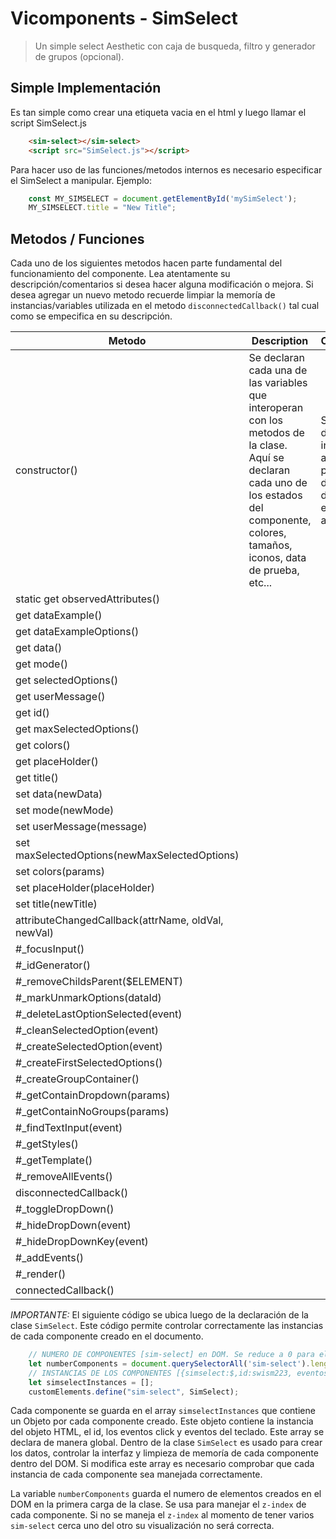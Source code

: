 # Vicomponents - SimSelect
> Un simple select Aesthetic con caja de busqueda, filtro y generador de grupos (opcional).

## Simple Implementación
Es tan simple como crear una etiqueta vacia en el html <sim-select></sim-select> y luego llamar el script SimSelect.js
```html
    <sim-select></sim-select>
    <script src="SimSelect.js"></script>
```

Para hacer uso de las funciones/metodos internos es necesario especificar el SimSelect a manipular. Ejemplo:
```JavaScript
    const MY_SIMSELECT = document.getElementById('mySimSelect');
    MY_SIMSELECT.title = "New Title";
```


## Metodos / Funciones

Cada uno de los siguientes metodos hacen parte fundamental del funcionamiento del componente. Lea atentamente su descripción/comentarios si desea hacer alguna modificación o mejora. Si desea agregar un nuevo metodo recuerde limpiar la memoría de instancias/variables utilizada en el metodo `disconnectedCallback()` tal cual como se empecifica en su descripción.

|Metodo|Description|Comments|
|---|---|---|
|constructor()| Se declaran cada una de las variables que interoperan con los metodos de la clase. Aquí se declaran cada uno de los estados del componente, colores, tamaños, iconos, data de prueba, etc...  | Si se desea iniciar algún valor por defecto, se debe especificar aquí.|
|static get observedAttributes()| | |
|get dataExample() | | |
|get dataExampleOptions() | | |
|get data()| | |
|get mode() | | |
|get selectedOptions()| | |
|get userMessage()| | |
|get id()| | |
|get maxSelectedOptions()| | |
|get colors() | | |
|get placeHolder()| | |
|get title()| | |
|set data(newData)| | |
|set mode(newMode)| | |
|set userMessage(message)| | |
|set maxSelectedOptions(newMaxSelectedOptions) | | |
|set colors(params) | | |
|set placeHolder(placeHolder) | | |
|set title(newTitle) | | |
|attributeChangedCallback(attrName, oldVal, newVal)| | |
|#_focusInput()| | |
|#_idGenerator() | | |
|#_removeChildsParent($ELEMENT) | | |
|#_markUnmarkOptions(dataId)| | |
|#_deleteLastOptionSelected(event) | | |
|#_cleanSelectedOption(event)| | |
|#_createSelectedOption(event)| | |
|#_createFirstSelectedOptions()| | |
|#_createGroupContainer()| | |
|#_getContainDropdown(params)| | |
|#_getContainNoGroups(params) | | |
|#_findTextInput(event) | | |
|#_getStyles() | | |
|#_getTemplate() | | |
|#_removeAllEvents() | | |
|disconnectedCallback()| | |
|#_toggleDropDown() | | |
|#_hideDropDown(event) | | |
|#_hideDropDownKey(event) | | |
|#_addEvents()| | |
|#_render() | | |
|connectedCallback() | | |


*IMPORTANTE:* El siguiente código se ubica luego de la declaración de la clase `SimSelect`. Este código permite controlar correctamente las instancias de cada componente creado en el documento.

```JavaScript
    // NUMERO DE COMPONENTES [sim-select] en DOM. Se reduce a 0 para el manejo del z-index
    let numberComponents = document.querySelectorAll('sim-select').length;
    // INSTANCIAS DE LOS COMPONENTES [{simselect:$,id:swism223, eventosclick:[{elemento:event}],eventoskeys:[{elemento:event}]},...]
    let simselectInstances = [];
    customElements.define("sim-select", SimSelect);
```

Cada componente se guarda en el array `simselectInstances` que contiene un Objeto por cada componente creado. Este objeto contiene la instancia del objeto HTML, el id, los eventos click y eventos del teclado. Este array se declara de manera global. Dentro de la clase `SimSelect` es usado para crear los datos, controlar la interfaz y limpieza de memoría de cada componente dentro del DOM. Si modifica este array es necesario comprobar que cada instancia de cada componente sea manejada correctamente.

La variable `numberComponents` guarda el numero de elementos creados en el DOM en la primera carga de la clase. Se usa para manejar el `z-index` de cada componente. Si no se maneja el `z-index` al momento de tener varios `sim-select` cerca uno del otro su visualización no será correcta.
